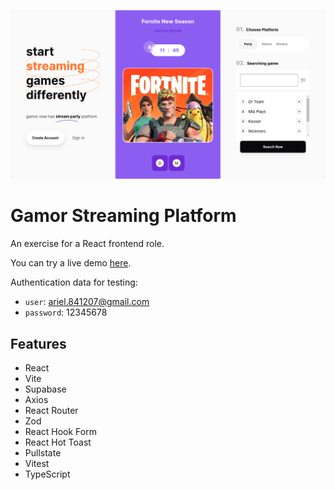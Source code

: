 <p align="center">
  <img src="/public/gamor-social-card.png" />
</p>

# Gamor Streaming Platform
An exercise for a React frontend role.

You can try a live demo [here](https://gamor-streaming-platform.vercel.app/).

Authentication data for testing:

- `user`: ariel.841207@gmail.com
- `password`: 12345678

## Features

- React
- Vite
- Supabase
- Axios
- React Router
- Zod
- React Hook Form
- React Hot Toast
- Pullstate
- Vitest
- TypeScript
